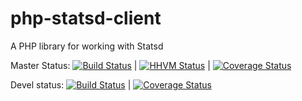 php-statsd-client
=================

A PHP library for working with Statsd

Master Status:  [![Build Status](https://travis-ci.org/sam-media/php-statsd-client.png?branch=devel)](https://travis-ci.org/sam-media/php-statsd-client) | [![HHVM Status](http://hhvm.h4cc.de/badge/php-statsd-client/php-statsd-client.svg)](http://hhvm.h4cc.de/package/php-statsd-client/php-statsd-client) | [![Coverage Status](https://coveralls.io/repos/sam-media/php-statsd-client/badge.png?branch=master)](https://coveralls.io/r/sam-media/php-statsd-client?branch=master)

Devel status: [![Build Status](https://travis-ci.org/sam-media/php-statsd-client.png?branch=devel)](https://travis-ci.org/sam-media/php-statsd-client) |     [![Coverage Status](https://coveralls.io/repos/sam-media/php-statsd-client/badge.png?branch=devel)](https://coveralls.io/r/sam-media/php-statsd-client?branch=devel)
